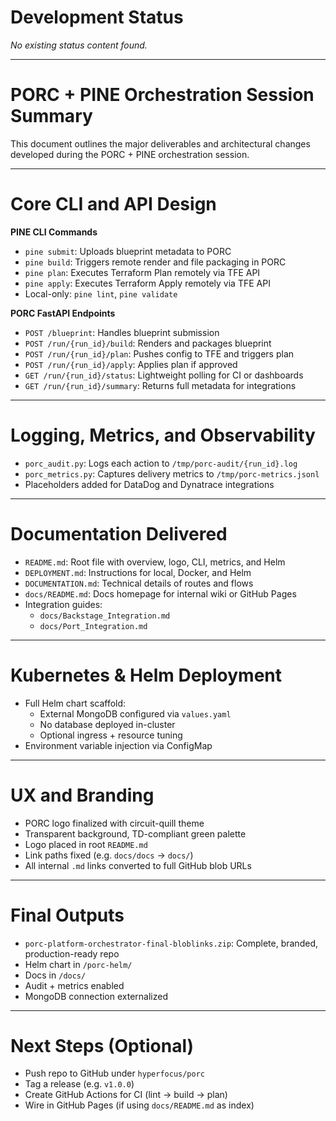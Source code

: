 # Development Status

_No existing status content found._



---

# PORC + PINE Orchestration Session Summary

This document outlines the major deliverables and architectural changes developed during the PORC + PINE orchestration session.

---
# Core CLI and API Design

**PINE CLI Commands**  
- `pine submit`: Uploads blueprint metadata to PORC  
- `pine build`: Triggers remote render and file packaging in PORC  
- `pine plan`: Executes Terraform Plan remotely via TFE API  
- `pine apply`: Executes Terraform Apply remotely via TFE API  
- Local-only: `pine lint`, `pine validate`

**PORC FastAPI Endpoints**  
- `POST /blueprint`: Handles blueprint submission  
- `POST /run/{run_id}/build`: Renders and packages blueprint  
- `POST /run/{run_id}/plan`: Pushes config to TFE and triggers plan  
- `POST /run/{run_id}/apply`: Applies plan if approved  
- `GET /run/{run_id}/status`: Lightweight polling for CI or dashboards  
- `GET /run/{run_id}/summary`: Returns full metadata for integrations

---
# Logging, Metrics, and Observability

- `porc_audit.py`: Logs each action to `/tmp/porc-audit/{run_id}.log`
- `porc_metrics.py`: Captures delivery metrics to `/tmp/porc-metrics.jsonl`
- Placeholders added for DataDog and Dynatrace integrations

---
# Documentation Delivered

- `README.md`: Root file with overview, logo, CLI, metrics, and Helm
- `DEPLOYMENT.md`: Instructions for local, Docker, and Helm
- `DOCUMENTATION.md`: Technical details of routes and flows
- `docs/README.md`: Docs homepage for internal wiki or GitHub Pages
- Integration guides:
  - `docs/Backstage_Integration.md`
  - `docs/Port_Integration.md`

---
# Kubernetes & Helm Deployment

- Full Helm chart scaffold:
  - External MongoDB configured via `values.yaml`
  - No database deployed in-cluster
  - Optional ingress + resource tuning
- Environment variable injection via ConfigMap

---
# UX and Branding

- PORC logo finalized with circuit-quill theme
- Transparent background, TD-compliant green palette
- Logo placed in root `README.md`
- Link paths fixed (e.g. `docs/docs` → `docs/`)
- All internal `.md` links converted to full GitHub blob URLs

---
# Final Outputs

- `porc-platform-orchestrator-final-bloblinks.zip`: Complete, branded, production-ready repo
- Helm chart in `/porc-helm/`
- Docs in `/docs/`
- Audit + metrics enabled
- MongoDB connection externalized

---
# Next Steps (Optional)

- Push repo to GitHub under `hyperfocus/porc`
- Tag a release (e.g. `v1.0.0`)
- Create GitHub Actions for CI (lint → build → plan)
- Wire in GitHub Pages (if using `docs/README.md` as index)